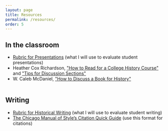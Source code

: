 ```yaml
---
layout: page
title: Resources
permalink: /resources/
order: 5
---
```


## In the classroom

- [Rubric for Presentations]({{site.baseurl}}/presentation-rubric.pdf) (what I will use to evaluate student presentations)
- Heather Cox Richardson, ["How to Read for a College History Course"](http://histsociety.blogspot.com/2009/05/richardsons-rules-of-order-part-iv-how.html) and ["Tips for Discussion Sections"](http://histsociety.blogspot.com/2009/06/richardsons-rules-of-order-part-v-tips.html)
- W. Caleb McDaniel, ["How to Discuss a Book for History"](http://wcm1.web.rice.edu/howtodiscuss.html)<br><br>

## Writing

- [Rubric for Historical Writing]({{site.baseurl}}/writing-rubric.pdf) (what I will use to evaluate student writing)
- [The Chicago Manual of Style’s Citation Quick Guide](http://www.chicagomanualofstyle.org/tools_citationguide.html) (use this format for citations)
